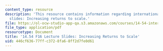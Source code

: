 ```yaml
---
content_type: resource
description: 'This resource contains information regarding international trade lecture
  slides: Increasing returns to scale.'
file: https://ol-ocw-studio-app-qa.s3.amazonaws.com/courses/14-54-international-trade-fall-2016/446cf63677ffc3728fa68ff2d7fe0d61_MIT14_54F16_Lecture_17.pdf
file_type: application/pdf
resourcetype: Document
title: '14.54 F16 Lecture Slides: Increasing Returns to Scale'
uid: 446cf636-77ff-c372-8fa6-8ff2d7fe0d61
---
```

